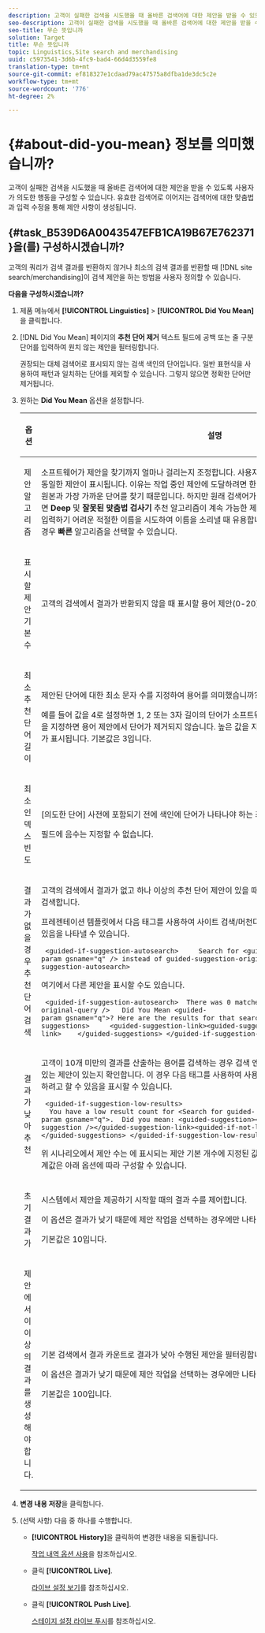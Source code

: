 ```yaml
---
description: 고객이 실패한 검색을 시도했을 때 올바른 검색어에 대한 제안을 받을 수 있도록 사용자가 의도한 행동을 구성할 수 있습니다. 유효한 검색어로 이어지는 검색어에 대한 맞춤법과 입력 수정을 통해 제안 사항이 생성됩니다.
seo-description: 고객이 실패한 검색을 시도했을 때 올바른 검색어에 대한 제안을 받을 수 있도록 사용자가 의도한 행동을 구성할 수 있습니다. 유효한 검색어로 이어지는 검색어에 대한 맞춤법과 입력 수정을 통해 제안 사항이 생성됩니다.
seo-title: 무슨 뜻입니까
solution: Target
title: 무슨 뜻입니까
topic: Linguistics,Site search and merchandising
uuid: c5973541-3d6b-4fc9-bad4-66d4d3559fe8
translation-type: tm+mt
source-git-commit: ef818327e1cdaad79ac47575a8dfba1de3dc5c2e
workflow-type: tm+mt
source-wordcount: '776'
ht-degree: 2%

---
```



# {#about-did-you-mean} 정보를 의미했습니까?

고객이 실패한 검색을 시도했을 때 올바른 검색어에 대한 제안을 받을 수 있도록 사용자가 의도한 행동을 구성할 수 있습니다. 유효한 검색어로 이어지는 검색어에 대한 맞춤법과 입력 수정을 통해 제안 사항이 생성됩니다.

## {#task_B539D6A0043547EFB1CA19B67E762371}을(를) 구성하시겠습니까?

고객의 쿼리가 검색 결과를 반환하지 않거나 최소의 검색 결과를 반환할 때 [!DNL site search/merchandising]이 검색 제안을 하는 방법을 사용자 정의할 수 있습니다.

<!-- 

t_configuring_did_you_mean.xml

 -->

**다음을 구성하시겠습니까?**

1. 제품 메뉴에서 **[!UICONTROL Linguistics]** > **[!UICONTROL Did You Mean]**&#x200B;을 클릭합니다.
1. [!DNL Did You Mean] 페이지의 **추천 단어 제거** 텍스트 필드에 공백 또는 줄 구분 단어를 입력하여 원치 않는 제안을 필터링합니다.

   권장되는 대체 검색어로 표시되지 않는 검색 색인의 단어입니다. 일반 표현식을 사용하여 패턴과 일치하는 단어를 제외할 수 있습니다. 그렇지 않으면 정확한 단어만 제거됩니다.

1. 원하는 **Did You Mean** 옵션을 설정합니다.

   <!-- 
   
   r_did_you_mean_options.xml
   
   -->

   <table> 
    <thead> 
      <tr> 
      <th colname="col1" class="entry"> <p>옵션 </p> </th> 
      <th colname="col2" class="entry"> <p>설명 </p> </th> 
      </tr> 
    </thead>
    <tbody> 
      <tr> 
      <td colname="col1"> <p>제안 알고리즘 </p> </td> 
      <td colname="col2"> <p>소프트웨어가 제안을 찾기까지 얼마나 걸리는지 조정합니다. 사용자가 한 문자 실수로 인해 모든 알고리즘에 동일한 제안이 표시됩니다. 이유는 작업 중인 제안에 도달하려면 한 번의 편집만 필요하며 모든 알고리즘은 원본과 가장 가까운 단어를 찾기 때문입니다. 하지만 원래 검색어가 인덱스의 기존 검색어와 유사하지 않으면 <b>Deep</b> 및 <b>잘못된 맞춤법 검사기</b> 추천 알고리즘이 계속 가능한 제안을 검색합니다. 이 시나리오는 고객이 입력하기 어려운 적절한 이름을 시도하여 이름을 소리낼 때 유용합니다. 그러나 유사한 제안만 표시하려는 경우 <b>빠른</b> 알고리즘을 선택할 수 있습니다. </p> </td> 
      </tr> 
      <tr> 
      <td colname="col1"> <p>표시할 제안 기본 수 </p> </td> 
      <td colname="col2"> <p>고객의 검색에서 결과가 반환되지 않을 때 표시할 용어 제안(0-20)의 수를 지정합니다. 기본값은 3입니다. </p> </td> 
      </tr> 
      <tr> 
      <td colname="col1"> <p>최소 추천 단어 길이 </p> </td> 
      <td colname="col2"> <p>제안된 단어에 대한 최소 문자 수를 지정하여 용어를 의미했습니까? </p> <p>예를 들어 값을 4로 설정하면 1, 2 또는 3자 길이의 단어가 소프트웨어에서 제안되지 않습니다. 0이라는 값을 지정하면 용어 제안에서 단어가 제거되지 않습니다. 높은 값을 지정하면 일반적으로 용어 제안 없이 결과가 표시됩니다. 기본값은 3입니다. </p> </td> 
      </tr> 
      <tr> 
      <td colname="col1"> <p>최소 인덱스 빈도 </p> </td> 
      <td colname="col2"> <p> [의도한 단어] 사전에 포함되기 전에 색인에 단어가 나타나야 하는 최소 횟수를 지정합니다. </p> <p>필드에 음수는 지정할 수 없습니다. </p> </td> 
      </tr> 
      <tr> 
      <td colname="col1"> <p>결과가 없을 경우 추천 단어 검색 </p> </td> 
      <td colname="col2"> <p>고객의 검색에서 결과가 없고 하나 이상의 추천 단어 제안이 있을 때 제안된 첫 번째 용어를 자동으로 다시 검색합니다. </p> <p>프레젠테이션 템플릿에서 다음 태그를 사용하여 사이트 검색/머천다이징이 다른 용어를 자동으로 검색하고 있음을 나타낼 수 있습니다. </p> <p> <code>&nbsp;&lt;guided-if-suggestion-autosearch&gt;&nbsp;&nbsp;&nbsp;&nbsp;&nbsp;Search&nbsp;for&nbsp;&lt;guided-param&nbsp;gsname="q"&nbsp;/&gt;&nbsp;instead&nbsp;of&nbsp;guided-suggestion-original-query&nbsp;/&gt;&nbsp;&lt;/guided-if-suggestion-autosearch&gt;</code> </p> <p>여기에서 다른 제안을 표시할 수도 있습니다. </p> <p> <code>&nbsp;&lt;guided-if-suggestion-autosearch&gt;&nbsp;&nbsp;There&nbsp;was&nbsp;0&nbsp;matches&nbsp;for&nbsp;&lt;guided-suggestion-original-query&nbsp;/&gt;&nbsp;&nbsp;&nbsp;Did&nbsp;You&nbsp;Mean&nbsp;&lt;guided-param&nbsp;gsname="q"&gt;?&nbsp;Here&nbsp;are&nbsp;the&nbsp;results&nbsp;for&nbsp;that&nbsp;search.&nbsp;&nbsp;&nbsp;Or&nbsp;Did&nbsp;You&nbsp;Mean&nbsp;&nbsp;&nbsp;&nbsp;&lt;guided-suggestions&gt;&nbsp;&nbsp;&nbsp;&nbsp;&nbsp;&lt;guided-suggestion-link&gt;&lt;guided-suggestion&nbsp;/&gt;&lt;/guided-suggestion-link&gt;&nbsp;&nbsp;&nbsp;&nbsp;&lt;/guided-suggestions&gt;&nbsp;&lt;/guided-if-suggestion-autosearch&gt;</code> </p> </td> 
      </tr> 
      <tr> 
      <td colname="col1"> <p>결과가 낮아 추천 </p> </td> 
      <td colname="col2"> <p>고객이 10개 미만의 결과를 산출하는 용어를 검색하는 경우 검색 엔진은 100개 이상의 결과를 산출할 수 있는 제안이 있는지 확인합니다. 이 경우 다음 태그를 사용하여 사용자에게 결과가 있는 동안 다른 것을 검색하려고 할 수 있음을 표시할 수 있습니다. </p> <p> <code>&nbsp;&lt;guided-if-suggestion-low-results&gt; &nbsp;&nbsp;You&nbsp;have&nbsp;a&nbsp;low&nbsp;result&nbsp;count&nbsp;for&nbsp;&lt;Search&nbsp;for&nbsp;guided-param&nbsp;gsname="q"&gt;.&nbsp;&nbsp;Did&nbsp;you&nbsp;mean:&nbsp;&lt;guided-suggestion&gt;&lt;guided-suggestion-link&gt;&lt;guided-suggestion&nbsp;/&gt;&lt;/guided-suggestion-link&gt;&lt;guided-if-not-last&gt;,&nbsp;&lt;/guided-if-not-last&gt;&lt;/guided-suggestions&gt;&nbsp;&lt;/guided-if-suggestion-low-results&gt;</code> </p> <p> 위 시나리오에서 제안 수는 <span class="uicontrol"></span>에 표시되는 제안 기본 개수에 지정된 값으로 제어됩니다. 낮은 임계값과 높은 임계값은 아래 옵션에 따라 구성할 수 있습니다. </p> </td> 
      </tr> 
      <tr> 
      <td colname="col1"> <p>초기 결과가 </p> </td> 
      <td colname="col2"> <p>시스템에서 제안을 제공하기 시작할 때의 결과 수를 제어합니다. </p> <p>이 옵션은 <span class="uicontrol"> 결과가 낮기 때문에 제안 작업을 선택하는 경우에만 나타납니다</span>. </p> <p>기본값은 10입니다. </p> </td> 
      </tr> 
      <tr> 
      <td colname="col1"> <p>제안에서 이 이상의 결과를 생성해야 합니다. </p> </td> 
      <td colname="col2"> <p>기본 검색에서 결과 카운트로 결과가 낮아 수행된 제안을 필터링합니다. </p> <p>이 옵션은 <span class="uicontrol"> 결과가 낮기 때문에 제안 작업을 선택하는 경우에만 나타납니다</span>. </p> <p>기본값은 100입니다. </p> </td> 
      </tr> 
    </tbody> 
    </table>

1. **변경 내용 저장**&#x200B;을 클릭합니다.
1. (선택 사항) 다음 중 하나를 수행합니다.

   * **[!UICONTROL History]**&#x200B;을 클릭하여 변경한 내용을 되돌립니다.

      [작업 내역 옵션 사용](../t-using-the-history-option.md#task_70DD3F87A67242BBBD2CB27156F43002)을 참조하십시오.

   * 클릭 **[!UICONTROL Live]**.

      [라이브 설정 보기](../c-about-staging.md#task_401A0EBDB5DB4D4CA933CBA7BECDC10F)를 참조하십시오.

   * 클릭 **[!UICONTROL Push Live]**.

      [스테이지 설정 라이브 푸시](../c-about-staging.md#task_44306783B4C0408AAA58B471DAF2D9A4)를 참조하십시오.

